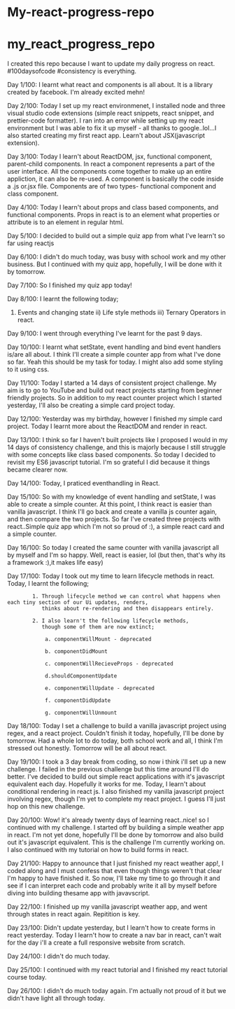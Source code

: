 # My-react-progress-repo
# my_react_progress_repo
I created this repo because I want to update my daily progress on react. #100daysofcode #consistency is everything.

Day 1/100: I learnt what react and components is all about. It is a library created by facebook. I'm already excited mehn!


Day 2/100: Today I set up my react environmenet, I installed node and three visual studio code extensions 
           (simple react snippets, react snippet, and prettier-code formatter). I ran into an error while setting up
           my react environment but I was able to fix it up myself - all thanks to google..lol...I also started creating 
           my first react app. Learn't about JSX(javascript extension).


Day 3/100: Today I learn't about ReactDOM, jsx, functional component, parent-child components. In react a component 
           represents a part of the user interface. All the components come together to make up an entire appliction, it can also be re-used.
           A component is basically the code inside a .js or.jsx file. Components are of two types- functional component and class component.


Day 4/100: Today I learn't about props and class based components, and functional components. Props in react is to an element what properties 
           or attribute is to an element in regular html. 


Day 5/100: I decided to build out a simple quiz app from what I've learn't so far using reactjs


Day 6/100: I didn't do much today, was busy with school work and my other business. But I continued with my quiz app, hopefully, I will be done with it by tomorrow.


Day 7/100: So I finished my quiz app today!


Day 8/100: I learnt the following today;
1) Events and changing state
ii) Life style methods
iii) Ternary Operators in react.


Day 9/100: I went through everything I've learnt for the past 9 days.


Day 10/100: I learnt what setState, event handling and bind event handlers is/are all about. I think I'll create a simple counter app from what 
            I've done so far. Yeah this should be my task for today. I might also add some styling to it using css.


Day 11/100: Today I started a 14 days of consistent project challenge. My aim is to go to YouTube and build out react projects starting from
            beginner friendly projects. So in addition to my react counter project which I started yesterday, I'll also be creating a simple card project today.


Day 12/100: Yesterday was my birthday, however I finished my simple card project. Today I learnt more about the ReactDOM and render in react.


Day 13/100: I think so far I haven't built projects like I proposed I would in my 14 days of consistency challenge, and this is majorly
            because I still struggle with some concepts like class based components. So today I decided to revisit my ES6 javascript tutorial.
            I'm so grateful I did because it things became clearer now.


Day 14/100: Today, I praticed eventhandling in React.


Day 15/100: So with my knowledge of event handling and setState, I was able to create a simple counter. At this point, I think react is 
            easier than vanilla javascript. I think I'll go back and create a vanilla js counter again, and then compare the two projects.
            So far I've created three projects with react..Simple quiz app which I'm not so proud of :), a simple react card and a simple counter. 


Day 16/100: So today I created the same counter with vanilla javascript all by myself and I'm so happy. Well, react is easier, 
            lol (but then, that's why its a framework :),it makes life easy)


Day 17/100: Today I took out my time to learn lifecycle methods in react. Today, I learnt the following;

            1. Through lifecycle method we can control what happens when each tiny section of our Ui updates, renders, 
               thinks about re-rendering and then disappears entirely.

            2. I also learn't the following lifecycle methods, 
               though some of them are now extinct;

                a. componentWillMount - deprecated

                b. componentDidMount

                c. componentWillRecieveProps - deprecated

                d.shouldComponentUpdate

                e. componentWillUpdate - deprecated

                f. componentDidUpdate

                g. componentWillUnmount
    

Day 18/100: Today I set a challenge to build a vanilla javascript project using regex, and a react project. Couldn't finish it today,
            hopefully, I'll be done by tomorrow. Had a whole lot to do today, both school work and all, I think I'm stressed out honestly.
            Tomorrow will be all about react.


Day 19/100: I took a 3 day break from coding, so now i think i'll set up a new challenge. I failed in the previous challenge but this time around I'll do better. 
            I've decided to build out simple react applications with it's javascript equivalent each day. Hopefully it works for me. 
            Today, I learn't about conditional rendering in react js. I also finished my vanilla javascript project involving regex,
            though I'm yet to complete my react project. I guess I'll just hop on this new challenge.


Day 20/100: Wow! it's already twenty days of learning react..nice! so I continued with my challenge. I started off by building
            a simple weather app in react. I'm not yet done, hopefully I'll be done by tomorrow and also build out it's javascript equivalent. 
            This is the challenge I'm currently working on. I also continued with my tutorial on how to build forms in react.


Day 21/100: Happy to announce that I just finished my react weather app!, I coded along and I must confess that even though things
            weren't that clear I'm happy to have finished it. So now, I'll take my time to go through it and see if I can interpret
            each code and probably write it all by myself before diving into building thesame app with javavscript.


Day 22/100: I finished up my vanilla javascript weather app, and went through states in react again. Repitition is key.

Day 23/100: Didn't update yesterday, but I learn't how to create forms in react yesterday. Today I learn't how to create a nav bar in react, can't wait for the day i'll a create a full responsive website from scratch.

Day 24/100: I didn't do much today.

Day 25/100: I continued with my react tutorial and I finished my react tutorial course today.

Day 26/100: I didn't do much today again. I'm actually not proud of it but we didn't have light all through today.
